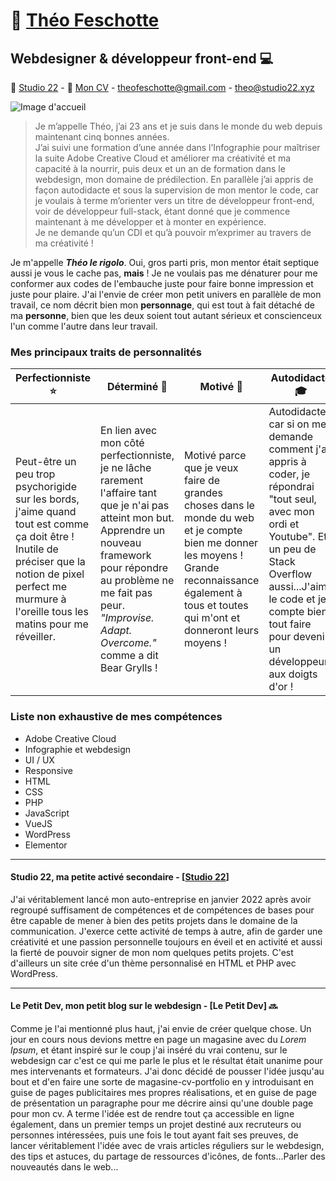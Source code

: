# :briefcase: [Théo Feschotte](https://linkedin.com/in/theo-feschotte/ "Mon LinkedIn")  

## Webdesigner & développeur front-end :computer:
:link: [Studio 22](https://studio22.xyz/ "Ma petite auto-entreprise") - :green_book: [Mon CV](https://shared-assets.adobe.com/link/9b9d7d11-fa33-4f1b-4f95-8e3b0d28f99f/ "Beau petit pdf") - [theofeschotte@gmail.com](mailto:theofeschotte@gmail.com "Mon email perso") - [theo@studio22.xyz](mailto:theo@studio22.xyz "Mon email pro")

![Image d'accueil](https://repository-images.githubusercontent.com/522599083/511ca33a-a1d1-434a-9a24-94f34c1d2324)

> Je m’appelle Théo, j’ai 23 ans et je suis dans le monde du web depuis maintenant cinq bonnes années.  
J’ai suivi une formation d’une année dans l’Infographie pour maîtriser la suite Adobe Creative Cloud et améliorer ma créativité et ma capacité à la nourrir, puis deux et un an de formation dans le webdesign, mon domaine de prédilection. En parallèle j’ai appris de façon autodidacte et sous la supervision de mon mentor le code, car je voulais à terme m’orienter vers un titre de développeur front-end, voir de développeur full-stack, étant donné que je commence maintenant à me développer et à monter en expérience.  
Je ne demande qu’un CDI et qu’à pouvoir m’exprimer au travers de ma créativité !

Je m'appelle ***Théo le rigolo***. Oui, gros parti pris, mon mentor était septique aussi je vous le cache pas, **mais** ! Je ne voulais pas me dénaturer pour me conformer aux codes de l'embauche juste pour faire bonne impression et juste pour plaire. J'ai l'envie de créer mon petit univers en parallèle de mon travail, ce nom décrit bien mon **personnage**, qui est tout à fait détaché de ma **personne**, bien que les deux soient tout autant sérieux et conscienceux l'un comme l'autre dans leur travail.

### Mes principaux traits de personnalités
| Perfectionniste :star: | Déterminé :dart: | Motivé :rocket: | Autodidacte :mortar_board: | Autonome :repeat: |
| ----------- | ----------- | ----------- | ----------- | ----------- |
| Peut-être un peu trop psychorigide sur les bords, j'aime quand tout est comme ça doit être ! Inutile de préciser que la notion de pixel perfect me murmure à l'oreille tous les matins pour me réveiller. | En lien avec mon côté perfectionniste, je ne lâche rarement l'affaire tant que je n'ai pas atteint mon but. Apprendre un nouveau framework pour répondre au problème ne me fait pas peur. *"Improvise. Adapt. Overcome."* comme a dit Bear Grylls ! | Motivé parce que je veux faire de grandes choses dans le monde du web et je compte bien me donner les moyens ! Grande reconnaissance également à tous et toutes qui m'ont et donneront leurs moyens ! | Autodidacte, car si on me demande comment j'ai appris à coder, je répondrai "tout seul, avec mon ordi et Youtube". Et un peu de Stack Overflow aussi...J'aime le code et je compte bien tout faire pour devenir un développeur aux doigts d'or ! | Autonome, ça c'est mon côté un peu sauvage, développeur vous me direz, je me retrouve en symbiose avec mon clavier et mon dual-screen (triple un jour ?). Mais je suis tout à fait capable d'évoluer en équipe, communiquer, prendre des décisions...! |

### Liste non exhaustive de mes compétences
- Adobe Creative Cloud
- Infographie et webdesign
- UI / UX
- Responsive
- HTML
- CSS
- PHP
- JavaScript
- VueJS
- WordPress
- Elementor

----
#### Studio 22, ma petite activé secondaire - [[Studio 22](https://studio22.xyz/)]
J'ai véritablement lancé mon auto-entreprise en janvier 2022 après avoir regroupé suffisament de compétences et de compétences de bases pour être capable de mener à bien des petits projets dans le domaine de la communication. J'exerce cette activité de temps à autre, afin de garder une créativité et une passion personnelle toujours en éveil et en activité et aussi la fierté de pouvoir signer de mon nom quelques petits projets. C'est d'ailleurs un site crée d'un thème personnalisé en HTML et PHP avec WordPress.

----
#### Le Petit Dev, mon petit blog sur le webdesign - [Le Petit Dev] :soon:
Comme je l'ai mentionné plus haut, j'ai envie de créer quelque chose. Un jour en cours nous devions mettre en page un magasine avec du *Lorem Ipsum*, et étant inspiré sur le coup j'ai inséré du vrai contenu, sur le webdesign car c'est ce qui me parle le plus et le résultat était unanime pour mes intervenants et formateurs. J'ai donc décidé de pousser l'idée jusqu'au bout et d'en faire une sorte de magasine-cv-portfolio en y introduisant en guise de pages publicitaires mes propres réalisations, et en guise de page de présentation un paragraphe pour me décrire ainsi qu'une double page pour mon cv. A terme l'idée est de rendre tout ça accessible en ligne également, dans un premier temps un projet destiné aux recruteurs ou personnes intéressées, puis une fois le tout ayant fait ses preuves, de lancer véritablement l'idée avec de vrais articles réguliers sur le webdesign, des tips et astuces, du partage de ressources d'icônes, de fonts...Parler des nouveautés dans le web...

<!---
theo-le-rigolo/theo-le-rigolo is a ✨ special ✨ repository because its `README.md` (this file) appears on your GitHub profile.
You can click the Preview link to take a look at your changes.
--->
